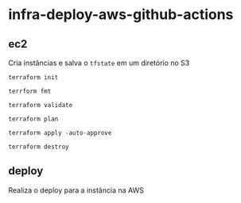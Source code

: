 # infra-deploy-aws-github-actions

## ec2

Cria instâncias e salva o `tfstate` em um diretório no S3

    terraform init

    terrform fmt

    terraform validate

    terraform plan

    terraform apply -auto-approve

    terraform destroy

## deploy

Realiza o deploy para a instância na AWS

